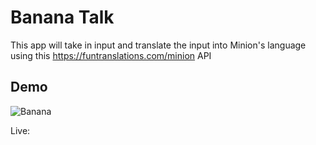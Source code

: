 # Banana Talk

This app will take in input and translate the input into Minion's language using this https://funtranslations.com/minion API

## Demo

![Banana](https://user-images.githubusercontent.com/70641781/182994357-c744d539-46a3-47ab-af7f-01cf5d2bde7e.gif)

Live: 
